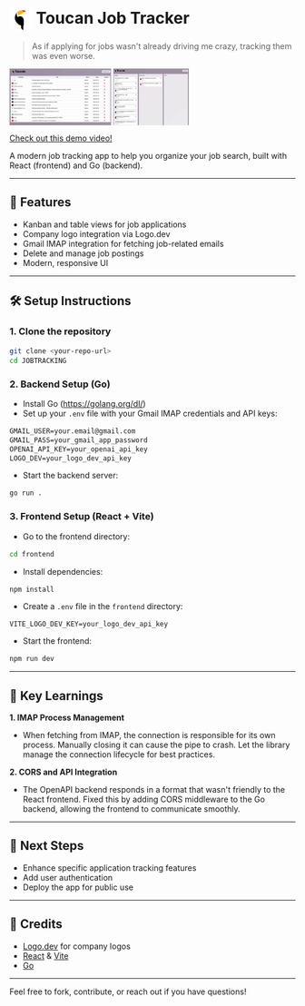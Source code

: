 <h1><img src="frontend/public/logos/toucanlogo2.jpg" alt="Toucan Logo" style="height: 40px; vertical-align: middle;"> Toucan Job Tracker</h1>


> As if applying for jobs wasn't already driving me crazy, tracking them was even worse.
<div>
<img src="frontend/public/logos/TablePreview.png" alt="Toucan Logo" style="height: 100px; vertical-align: middle;"> 
<img src="frontend/public/logos/KanbanPreview.png" alt="Toucan Logo" style="height: 100px; vertical-align: middle;">
</div>

<a href="https://www.linkedin.com/posts/gurmanothi_i-automated-job-tracking-with-toucan-activity-7338016454002270208-OMFv?utm_source=social_share_send&utm_medium=member_desktop_web&rcm=ACoAADu5yZYBjwpqFZPzHphQdaAdtUolfcM3D_0" target="_blank">Check out this demo video!</a>

A modern job tracking app to help you organize your job search, built with React (frontend) and Go (backend).

---

## 🚀 Features
- Kanban and table views for job applications
- Company logo integration via Logo.dev
- Gmail IMAP integration for fetching job-related emails
- Delete and manage job postings
- Modern, responsive UI

---

## 🛠️ Setup Instructions

### 1. Clone the repository
```bash
git clone <your-repo-url>
cd JOBTRACKING
```

### 2. Backend Setup (Go)
- Install Go (https://golang.org/dl/)
- Set up your `.env` file with your Gmail IMAP credentials and API keys:

```
GMAIL_USER=your.email@gmail.com
GMAIL_PASS=your_gmail_app_password
OPENAI_API_KEY=your_openai_api_key
LOGO_DEV=your_logo_dev_api_key
```

- Start the backend server:
```bash
go run .
```

### 3. Frontend Setup (React + Vite)
- Go to the frontend directory:
```bash
cd frontend
```
- Install dependencies:
```bash
npm install
```
- Create a `.env` file in the `frontend` directory:
```
VITE_LOGO_DEV_KEY=your_logo_dev_api_key
```
- Start the frontend:
```bash
npm run dev
```

---

## 🔑 Key Learnings

**1. IMAP Process Management**
- When fetching from IMAP, the connection is responsible for its own process. Manually closing it can cause the pipe to crash. Let the library manage the connection lifecycle for best practices.

**2. CORS and API Integration**
- The OpenAPI backend responds in a format that wasn't friendly to the React frontend. Fixed this by adding CORS middleware to the Go backend, allowing the frontend to communicate smoothly.

---

## 📝 Next Steps
- Enhance specific application tracking features
- Add user authentication
- Deploy the app for public use

---

## 🙏 Credits
- [Logo.dev](https://logo.dev) for company logos
- [React](https://react.dev/) & [Vite](https://vitejs.dev/)
- [Go](https://golang.org/)

---

Feel free to fork, contribute, or reach out if you have questions! 
